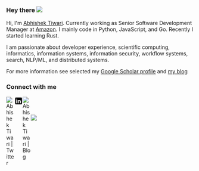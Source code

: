 ### Hey there <img src="https://media.giphy.com/media/hvRJCLFzcasrR4ia7z/giphy.gif" width="25px">

Hi, I'm [Abhishek Tiwari](https://www.abhishek-tiwari.com/). Currently working as Senior Software Development Manager at [Amazon](https://www.aboutamazon.com/). I mainly code in Python, JavaScript, and Go. Recently I started learning Rust.

I am passionate about developer experience, scientific computing, informatics, information systems, information security, workflow systems, search, NLP/ML, and distributed systems. 

For more information see selected my [Google Scholar profile](https://scholar.google.com/citations?user=Mb7eYKYAAAAJ&hl=en&authuser=1) and [my blog](https://www.abhishek-tiwari.com/)

### Connect with me

<a href="https://twitter.com/abhishektiwari">
  <img align="left" alt="Abhishek Tiwari | Twitter" width="22px" src="https://raw.githubusercontent.com/simple-icons/simple-icons/develop/icons/twitter.svg" />
</a>
<a href="https://www.linkedin.com/in/iamabhishektiwari/">
  <img align="left" alt="Abhishek Tiwari | LinkedIN" width="22px" src="https://raw.githubusercontent.com/simple-icons/simple-icons/develop/icons/linkedin.svg" />
</a>
<a href="https://www.abhishek-tiwari.com/">
  <img align="left" alt="Abhishek Tiwari | Blog" width="22px" src="https://raw.githubusercontent.com/simple-icons/simple-icons/develop/icons/ghost.svg" />
</a>

<br><br>

![](https://visitor-badge.glitch.me/badge?page_id=abhishektiwari.abhishektiwari)
